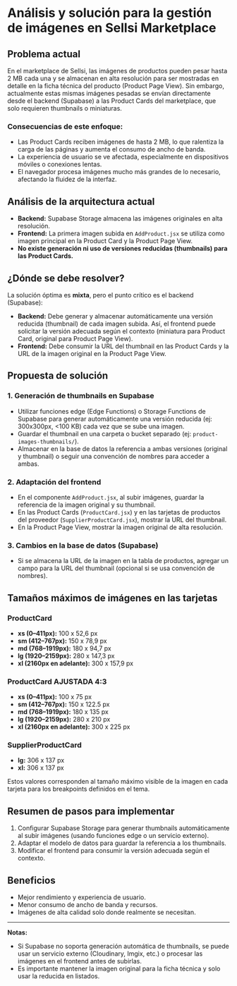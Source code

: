 # Análisis y solución para la gestión de imágenes en Sellsi Marketplace

## Problema actual

En el marketplace de Sellsi, las imágenes de productos pueden pesar hasta 2 MB cada una y se almacenan en alta resolución para ser mostradas en detalle en la ficha técnica del producto (Product Page View). Sin embargo, actualmente estas mismas imágenes pesadas se envían directamente desde el backend (Supabase) a las Product Cards del marketplace, que solo requieren thumbnails o miniaturas.

### Consecuencias de este enfoque:
- Las Product Cards reciben imágenes de hasta 2 MB, lo que ralentiza la carga de las páginas y aumenta el consumo de ancho de banda.
- La experiencia de usuario se ve afectada, especialmente en dispositivos móviles o conexiones lentas.
- El navegador procesa imágenes mucho más grandes de lo necesario, afectando la fluidez de la interfaz.

## Análisis de la arquitectura actual
- **Backend:** Supabase Storage almacena las imágenes originales en alta resolución.
- **Frontend:** La primera imagen subida en `AddProduct.jsx` se utiliza como imagen principal en la Product Card y la Product Page View.
- **No existe generación ni uso de versiones reducidas (thumbnails) para las Product Cards.**

## ¿Dónde se debe resolver?
La solución óptima es **mixta**, pero el punto crítico es el backend (Supabase):
- **Backend:** Debe generar y almacenar automáticamente una versión reducida (thumbnail) de cada imagen subida. Así, el frontend puede solicitar la versión adecuada según el contexto (miniatura para Product Card, original para Product Page View).
- **Frontend:** Debe consumir la URL del thumbnail en las Product Cards y la URL de la imagen original en la Product Page View.

## Propuesta de solución

### 1. Generación de thumbnails en Supabase
- Utilizar funciones edge (Edge Functions) o Storage Functions de Supabase para generar automáticamente una versión reducida (ej: 300x300px, <100 KB) cada vez que se sube una imagen.
- Guardar el thumbnail en una carpeta o bucket separado (ej: `product-images-thumbnails/`).
- Almacenar en la base de datos la referencia a ambas versiones (original y thumbnail) o seguir una convención de nombres para acceder a ambas.

### 2. Adaptación del frontend
- En el componente `AddProduct.jsx`, al subir imágenes, guardar la referencia de la imagen original y su thumbnail.
- En las Product Cards (`ProductCard.jsx`) y en las tarjetas de productos del proveedor (`SupplierProductCard.jsx`), mostrar la URL del thumbnail.
- En la Product Page View, mostrar la imagen original de alta resolución.

### 3. Cambios en la base de datos (Supabase)
- Si se almacena la URL de la imagen en la tabla de productos, agregar un campo para la URL del thumbnail (opcional si se usa convención de nombres).

## Tamaños máximos de imágenes en las tarjetas

### ProductCard
- **xs (0–411px):** 100 x 52,6 px
- **sm (412–767px):** 150 x 78,9 px
- **md (768–1919px):** 180 x 94,7 px
- **lg (1920–2159px):** 280 x 147,3 px
- **xl (2160px en adelante):** 300 x 157,9 px

### ProductCard AJUSTADA 4:3
- **xs (0–411px):** 100 x 75 px
- **sm (412–767px):** 150 x 122.5 px
- **md (768–1919px):** 180 x 135 px
- **lg (1920–2159px):** 280 x 210 px
- **xl (2160px en adelante):** 300 x 225 px

### SupplierProductCard
- **lg:** 306 x 137 px
- **xl:** 306 x 137 px

Estos valores corresponden al tamaño máximo visible de la imagen en cada tarjeta para los breakpoints definidos en el tema.

## Resumen de pasos para implementar
1. Configurar Supabase Storage para generar thumbnails automáticamente al subir imágenes (usando funciones edge o un servicio externo).
2. Adaptar el modelo de datos para guardar la referencia a los thumbnails.
3. Modificar el frontend para consumir la versión adecuada según el contexto.

## Beneficios
- Mejor rendimiento y experiencia de usuario.
- Menor consumo de ancho de banda y recursos.
- Imágenes de alta calidad solo donde realmente se necesitan.

---

**Notas:**
- Si Supabase no soporta generación automática de thumbnails, se puede usar un servicio externo (Cloudinary, Imgix, etc.) o procesar las imágenes en el frontend antes de subirlas.
- Es importante mantener la imagen original para la ficha técnica y solo usar la reducida en listados.



